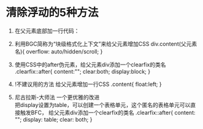 # 清除浮动的5种方法
1. 在父元素底部加一行代码：
<div style="clear: both"></div>

2. 利用BGC简称为“块级格式化上下文”来给父元素增加CSS
 div.content(父元素名){
     overflow: auto/hidden/scroll;
 }

3. 使用CSS中的after伪元素，给父元素div添加一个clearfix的类名
.clearfix::after{
    content:"";
    clear:both;
    display:block;
}

4. !不建议用的方法   给父元素增加一行CSS
.content{
    float:left;
}

5. 尼古拉斯-大师法  一个更优雅的改进   
把display设置为table，可以创建一个表格单元，这个匿名的表格单元可以直接触发BFC，
给父元素div添加一个clearfix的类名
.clearfix::after{
    content: "";
    display: table; 
    clear: both;
}
  

